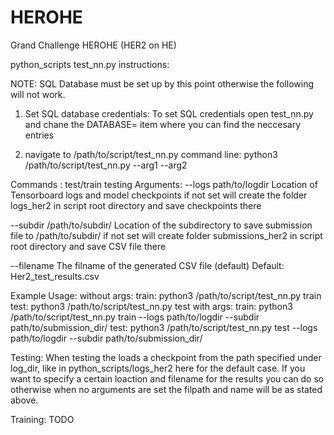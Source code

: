 # HEROHE
Grand Challenge HEROHE (HER2 on HE)

python_scripts test_nn.py instructions:

NOTE: SQL Database must be set up by this point otherwise the following will not work.

1. Set SQL database credentials:
  To set SQL credentials open test_nn.py and chane the DATABASE= item where you can find the neccesary entries

2. navigate to /path/to/script/test_nn.py
command line:
python3 /path/to/script/test_nn.py <command> --arg1 --arg2 

Commands : test/train testing 
Arguments: 
--logs path/to/logdir Location of Tensorboard logs and model checkpoints
  if not set will create the folder logs_her2 in script root directory and save checkpoints there
  
--subdir /path/to/subdir/ Location of the subdirectory to save submission file to /path/to/subdir/
  if not set will create folder submissions_her2 in script root directory and save CSV file there

--filename The filname of the generated CSV file (default)
  Default: Her2_test_results.csv

Example Usage:
  without args:
  train: python3 /path/to/script/test_nn.py train
  test:  python3 /path/to/script/test_nn.py test
with args:
  train: python3 /path/to/script/test_nn.py train --logs path/to/logdir --subdir path/to/submission_dir/
  test:  python3 /path/to/script/test_nn.py test --logs path/to/logdir --subdir path/to/submission_dir/

Testing:
When testing the loads a checkpoint from the path specified under log_dir, like in python_scripts/logs_her2 here for the default case. 
If you want to specify a certain loaction and filename for the results you can do so otherwise when no arguments are set the 
filpath and name will be as stated above.

Training:
TODO

